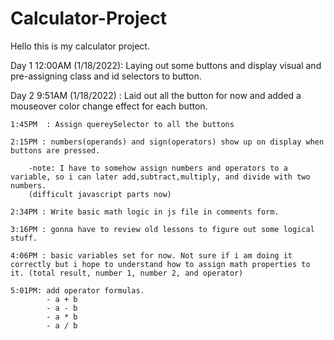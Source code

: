 # Calculator-Project

Hello this is my calculator project.

Day 1 12:00AM (1/18/2022): Laying out some buttons and display visual and pre-assigning class and id selectors to button. 

Day 2 9:51AM (1/18/2022) : Laid out all the button for now and added a mouseover color change effect for each button.

    1:45PM  : Assign quereySelector to all the buttons

    2:15PM : numbers(operands) and sign(operators) show up on display when buttons are pressed.
    
        -note: I have to somehow assign numbers and operators to a variable, so i can later add,subtract,multiply, and divide with two numbers.
        (difficult javascript parts now)

    2:34PM : Write basic math logic in js file in comments form.

    3:16PM : gonna have to review old lessons to figure out some logical stuff.

    4:06PM : basic variables set for now. Not sure if i am doing it correctly but i hope to understand how to assign math properties to it. (total result, number 1, number 2, and operator)

    5:01PM: add operator formulas.
            - a + b
            - a - b
            - a * b
            - a / b
